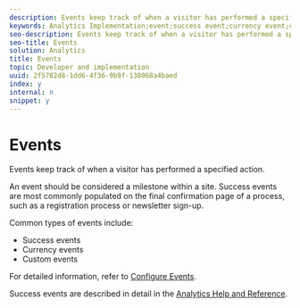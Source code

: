 ```yaml
---
description: Events keep track of when a visitor has performed a specified action.
keywords: Analytics Implementation;event;success event;currency event;custom event
seo-description: Events keep track of when a visitor has performed a specified action.
seo-title: Events
solution: Analytics
title: Events
topic: Developer and implementation
uuid: 2f5782d8-1dd6-4f36-9b9f-138068a4baed
index: y
internal: n
snippet: y
---
```


# Events

Events keep track of when a visitor has performed a specified action.

An event should be considered a milestone within a site. Success events are most commonly populated on the final confirmation page of a process, such as a registration process or newsletter sign-up.

Common types of events include:

* Success events 
* Currency events 
* Custom events

For detailed information, refer to [Configure Events](events.md#concept_FFD115543D54401B98FE683BD7D5B3FE).

Success events are described in detail in the [Analytics Help and Reference](https://marketing.adobe.com/resources/help/en_US/reference/success_event.html). 
